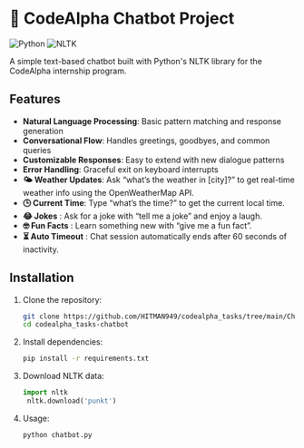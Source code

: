 # 🤖 CodeAlpha Chatbot Project

![Python](https://img.shields.io/badge/Python-3.8%2B-blue)
![NLTK](https://img.shields.io/badge/NLTK-3.8.1-orange)

A simple text-based chatbot built with Python's NLTK library for the CodeAlpha internship program.

## Features

- **Natural Language Processing**: Basic pattern matching and response generation
- **Conversational Flow**: Handles greetings, goodbyes, and common queries
- **Customizable Responses**: Easy to extend with new dialogue patterns
- **Error Handling**: Graceful exit on keyboard interrupts
- **🌤 Weather Updates**: Ask “what’s the weather in [city]?” to get real-time weather info using the OpenWeatherMap API.
- **🕒 Current Time**: Type “what’s the time?” to get the current local time.
- **😂 Jokes** : Ask for a joke with “tell me a joke” and enjoy a laugh.
- **🤓 Fun Facts** : Learn something new with “give me a fun fact”.
- **⏳ Auto Timeout** : Chat session automatically ends after 60 seconds of inactivity.
## Installation

1. Clone the repository:
   ```bash
   git clone https://github.com/HITMAN949/codealpha_tasks/tree/main/ChatBot
   cd codealpha_tasks-chatbot

2. Install dependencies:
   ```bash
   pip install -r requirements.txt

3. Download NLTK data:
   ```python
   import nltk
    nltk.download('punkt')

4. Usage:
   ```bash
   python chatbot.py